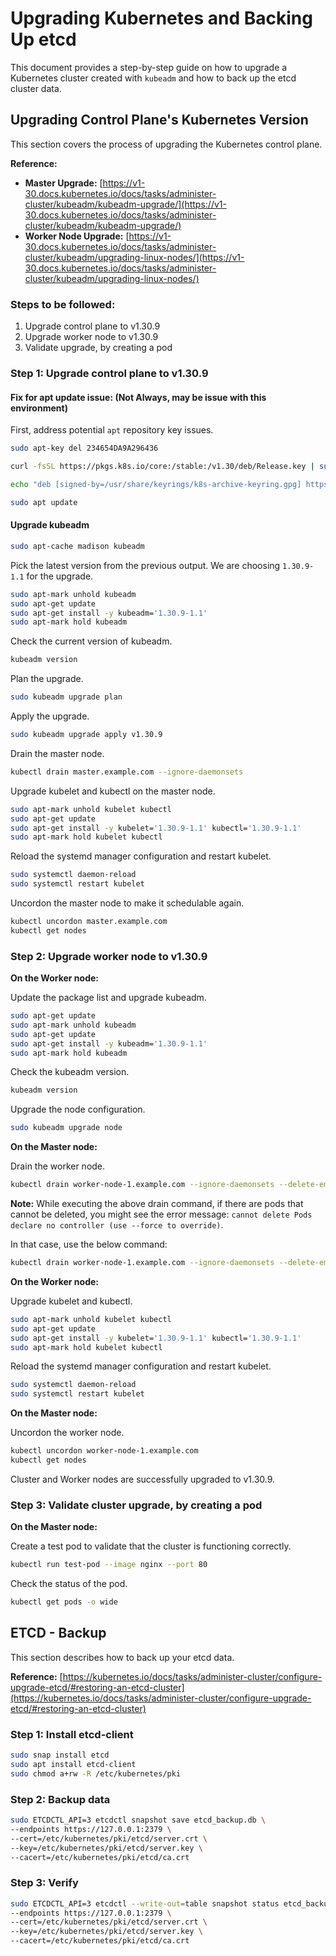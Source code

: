 # Upgrading Kubernetes and Backing Up etcd

This document provides a step-by-step guide on how to upgrade a Kubernetes cluster created with `kubeadm` and how to back up the etcd cluster data.

## Upgrading Control Plane's Kubernetes Version

This section covers the process of upgrading the Kubernetes control plane.

**Reference:**
*   **Master Upgrade:** [https://v1-30.docs.kubernetes.io/docs/tasks/administer-cluster/kubeadm/kubeadm-upgrade/](https://v1-30.docs.kubernetes.io/docs/tasks/administer-cluster/kubeadm/kubeadm-upgrade/)
*   **Worker Node Upgrade:** [https://v1-30.docs.kubernetes.io/docs/tasks/administer-cluster/kubeadm/upgrading-linux-nodes/](https://v1-30.docs.kubernetes.io/docs/tasks/administer-cluster/kubeadm/upgrading-linux-nodes/)

### Steps to be followed:
1.  Upgrade control plane to v1.30.9
2.  Upgrade worker node to v1.30.9
3.  Validate upgrade, by creating a pod

### Step 1: Upgrade control plane to v1.30.9

#### Fix for apt update issue: (Not Always, may be issue with this environment)
First, address potential `apt` repository key issues.

```bash
sudo apt-key del 234654DA9A296436

curl -fsSL https://pkgs.k8s.io/core:/stable:/v1.30/deb/Release.key | sudo gpg --dearmor -o /usr/share/keyrings/k8s-archive-keyring.gpg

echo "deb [signed-by=/usr/share/keyrings/k8s-archive-keyring.gpg] https://pkgs.k8s.io/core:/stable:/v1.30/deb/ ./" | sudo tee /etc/apt/sources.list.d/kubernetes.list

sudo apt update
```

#### Upgrade kubeadm

```bash
sudo apt-cache madison kubeadm
```
Pick the latest version from the previous output. We are choosing `1.30.9-1.1` for the upgrade.

```bash
sudo apt-mark unhold kubeadm
sudo apt-get update
sudo apt-get install -y kubeadm='1.30.9-1.1'
sudo apt-mark hold kubeadm
```

Check the current version of kubeadm.

```bash
kubeadm version
```

Plan the upgrade.

```bash
sudo kubeadm upgrade plan
```

Apply the upgrade.

```bash
sudo kubeadm upgrade apply v1.30.9
```

Drain the master node.

```bash
kubectl drain master.example.com --ignore-daemonsets
```

Upgrade kubelet and kubectl on the master node.

```bash
sudo apt-mark unhold kubelet kubectl
sudo apt-get update
sudo apt-get install -y kubelet='1.30.9-1.1' kubectl='1.30.9-1.1'
sudo apt-mark hold kubelet kubectl
```

Reload the systemd manager configuration and restart kubelet.

```bash
sudo systemctl daemon-reload
sudo systemctl restart kubelet
```

Uncordon the master node to make it schedulable again.

```bash
kubectl uncordon master.example.com
kubectl get nodes
```

### Step 2: Upgrade worker node to v1.30.9

**On the Worker node:**

Update the package list and upgrade kubeadm.

```bash
sudo apt-get update
sudo apt-mark unhold kubeadm
sudo apt-get update
sudo apt-get install -y kubeadm='1.30.9-1.1'
sudo apt-mark hold kubeadm
```

Check the kubeadm version.
```bash
kubeadm version
```

Upgrade the node configuration.

```bash
sudo kubeadm upgrade node
```

**On the Master node:**

Drain the worker node.
```bash
kubectl drain worker-node-1.example.com --ignore-daemonsets --delete-emptydir-data
```
**Note:** While executing the above drain command, if there are pods that cannot be deleted, you might see the error message: `cannot delete Pods declare no controller (use --force to override)`.

In that case, use the below command:
```bash
kubectl drain worker-node-1.example.com --ignore-daemonsets --delete-emptydir-data --force
```

**On the Worker node:**

Upgrade kubelet and kubectl.
```bash
sudo apt-mark unhold kubelet kubectl
sudo apt-get update
sudo apt-get install -y kubelet='1.30.9-1.1' kubectl='1.30.9-1.1'
sudo apt-mark hold kubelet kubectl
```

Reload the systemd manager configuration and restart kubelet.
```bash
sudo systemctl daemon-reload
sudo systemctl restart kubelet
```

**On the Master node:**

Uncordon the worker node.
```bash
kubectl uncordon worker-node-1.example.com
kubectl get nodes
```

Cluster and Worker nodes are successfully upgraded to v1.30.9.

### Step 3: Validate cluster upgrade, by creating a pod

**On the Master node:**

Create a test pod to validate that the cluster is functioning correctly.
```bash
kubectl run test-pod --image nginx --port 80
```

Check the status of the pod.
```bash
kubectl get pods -o wide
```

## ETCD - Backup

This section describes how to back up your etcd data.

**Reference:** [https://kubernetes.io/docs/tasks/administer-cluster/configure-upgrade-etcd/#restoring-an-etcd-cluster](https://kubernetes.io/docs/tasks/administer-cluster/configure-upgrade-etcd/#restoring-an-etcd-cluster)

### Step 1: Install etcd-client
```bash
sudo snap install etcd
sudo apt install etcd-client
sudo chmod a+rw -R /etc/kubernetes/pki
```

### Step 2: Backup data
```bash
sudo ETCDCTL_API=3 etcdctl snapshot save etcd_backup.db \
--endpoints https://127.0.0.1:2379 \
--cert=/etc/kubernetes/pki/etcd/server.crt \
--key=/etc/kubernetes/pki/etcd/server.key \
--cacert=/etc/kubernetes/pki/etcd/ca.crt
```

### Step 3: Verify
```bash
sudo ETCDCTL_API=3 etcdctl --write-out=table snapshot status etcd_backup.db \
--endpoints https://127.0.0.1:2379 \
--cert=/etc/kubernetes/pki/etcd/server.crt \
--key=/etc/kubernetes/pki/etcd/server.key \
--cacert=/etc/kubernetes/pki/etcd/ca.crt
```